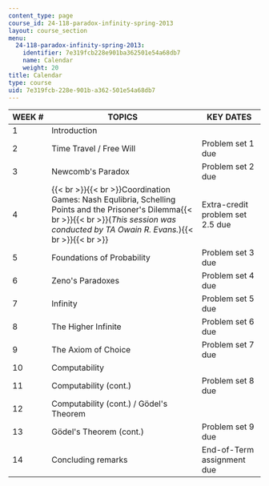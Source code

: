```yaml
---
content_type: page
course_id: 24-118-paradox-infinity-spring-2013
layout: course_section
menu:
  24-118-paradox-infinity-spring-2013:
    identifier: 7e319fcb228e901ba362501e54a68db7
    name: Calendar
    weight: 20
title: Calendar
type: course
uid: 7e319fcb-228e-901b-a362-501e54a68db7
---
```


| WEEK # | TOPICS | KEY DATES |
| --- | --- | --- |
| 1 | Introduction |   |
| 2 | Time Travel / Free Will | Problem set 1 due |
| 3 | Newcomb's Paradox | Problem set 2 due |
| 4 | {{< br >}}{{< br >}}Coordination Games: Nash Equlibria, Schelling Points and the Prisoner's Dilemma{{< br >}}{{< br >}}(_This session was conducted by TA Owain R. Evans._){{< br >}}{{< br >}} | Extra-credit problem set 2.5 due |
| 5 | Foundations of Probability | Problem set 3 due |
| 6 | Zeno's Paradoxes | Problem set 4 due |
| 7 | Infinity | Problem set 5 due |
| 8 | The Higher Infinite | Problem set 6 due |
| 9 | The Axiom of Choice | Problem set 7 due |
| 10 | Computability |   |
| 11 | Computability (cont.) | Problem set 8 due |
| 12 | Computability (cont.) / Gödel's Theorem |   |
| 13 | Gödel's Theorem (cont.) | Problem set 9 due |
| 14 | Concluding remarks | End-of-Term assignment due